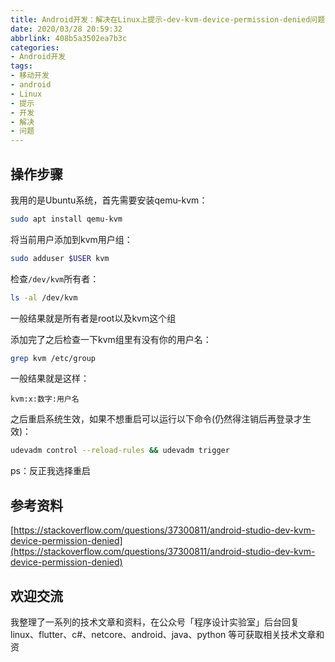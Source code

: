 ```yaml
---
title: Android开发：解决在Linux上提示-dev-kvm-device-permission-denied问题
date: 2020/03/28 20:59:32
abbrlink: 408b5a3502ea7b3c
categories:
- Android开发
tags:
- 移动开发
- android
- Linux
- 提示
- 开发
- 解决
- 问题
---
```

## 操作步骤
我用的是Ubuntu系统，首先需要安装qemu-kvm：
```bash
sudo apt install qemu-kvm
```

将当前用户添加到kvm用户组：
```bash
sudo adduser $USER kvm
```

检查`/dev/kvm`所有者：
```bash
ls -al /dev/kvm
```
一般结果就是所有者是root以及kvm这个组

添加完了之后检查一下kvm组里有没有你的用户名：
```bash
grep kvm /etc/group
```

一般结果就是这样：
```
kvm:x:数字:用户名
```

之后重启系统生效，如果不想重启可以运行以下命令(仍然得注销后再登录才生效)：
```bash
udevadm control --reload-rules && udevadm trigger
```

ps：反正我选择重启

## 参考资料
[https://stackoverflow.com/questions/37300811/android-studio-dev-kvm-device-permission-denied](https://stackoverflow.com/questions/37300811/android-studio-dev-kvm-device-permission-denied)


## 欢迎交流
我整理了一系列的技术文章和资料，在公众号「程序设计实验室」后台回复 linux、flutter、c#、netcore、android、java、python 等可获取相关技术文章和资
